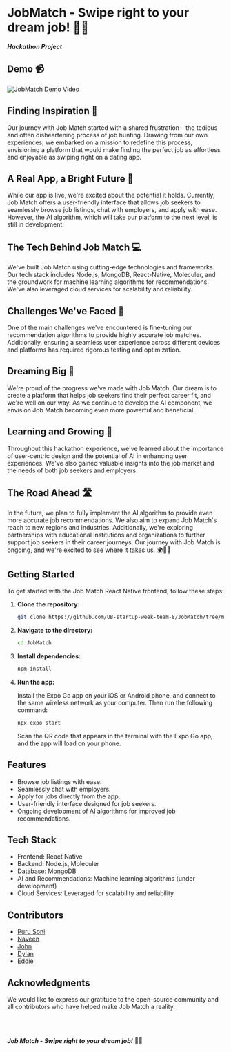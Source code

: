 # JobMatch - Swipe right to your dream job! 💼🚀

***Hackathon Project***

## Demo 📹

<img src="./demo.gif" alt="JobMatch Demo Video">

## Finding Inspiration 🌟

Our journey with Job Match started with a shared frustration – the tedious and often disheartening process of job hunting. Drawing from our own experiences, we embarked on a mission to redefine this process, envisioning a platform that would make finding the perfect job as effortless and enjoyable as swiping right on a dating app.

## A Real App, a Bright Future 📱

While our app is live, we're excited about the potential it holds. Currently, Job Match offers a user-friendly interface that allows job seekers to seamlessly browse job listings, chat with employers, and apply with ease. However, the AI algorithm, which will take our platform to the next level, is still in development.

## The Tech Behind Job Match 💻

We've built Job Match using cutting-edge technologies and frameworks. Our tech stack includes Node.js, MongoDB, React-Native, Moleculer, and the groundwork for machine learning algorithms for recommendations. We've also leveraged cloud services for scalability and reliability.

## Challenges We've Faced 🤔

One of the main challenges we've encountered is fine-tuning our recommendation algorithms to provide highly accurate job matches. Additionally, ensuring a seamless user experience across different devices and platforms has required rigorous testing and optimization.

## Dreaming Big 🚀

We're proud of the progress we've made with Job Match. Our dream is to create a platform that helps job seekers find their perfect career fit, and we're well on our way. As we continue to develop the AI component, we envision Job Match becoming even more powerful and beneficial.

## Learning and Growing 🧠

Throughout this hackathon experience, we've learned about the importance of user-centric design and the potential of AI in enhancing user experiences. We've also gained valuable insights into the job market and the needs of both job seekers and employers.

## The Road Ahead 🛣️

In the future, we plan to fully implement the AI algorithm to provide even more accurate job recommendations. We also aim to expand Job Match's reach to new regions and industries. Additionally, we're exploring partnerships with educational institutions and organizations to further support job seekers in their career journeys. Our journey with Job Match is ongoing, and we're excited to see where it takes us. 🌍🌆🚀

## Getting Started

To get started with the Job Match React Native frontend, follow these steps:

1. **Clone the repository:**

   ```bash
   git clone https://github.com/UB-startup-week-team-8/JobMatch/tree/main
   ```

2. **Navigate to the directory:**

   ```bash
   cd JobMatch
   ```

3. **Install dependencies:**

   ```bash
   npm install
   ```

4. **Run the app:**

   Install the Expo Go app on your iOS or Android phone, and connect to the same wireless network as your computer. Then run the following command:

   ```bash
   npx expo start
   ```

   Scan the QR code that appears in the terminal with the Expo Go app, and the app will load on your phone.

## Features
- Browse job listings with ease.
- Seamlessly chat with employers.
- Apply for jobs directly from the app.
- User-friendly interface designed for job seekers.
- Ongoing development of AI algorithms for improved job recommendations.

## Tech Stack
- Frontend: React Native
- Backend: Node.js, Moleculer
- Database: MongoDB
- AI and Recommendations: Machine learning algorithms (under development)
- Cloud Services: Leveraged for scalability and reliability


## Contributors
- [Puru Soni](https://github.com/puru-soni-04)
- [Naveen](https://github.com/chedetinaveen)
- [John](https://github.com/johntolo)
- [Dylan](https://github.com/dtmcruz)
- [Eddie](https://github.com/ejanes)

## Acknowledgments
We would like to express our gratitude to the open-source community and all contributors who have helped make Job Match a reality.

<br>
<br>

***Job Match - Swipe right to your dream job!*** 💼🚀




